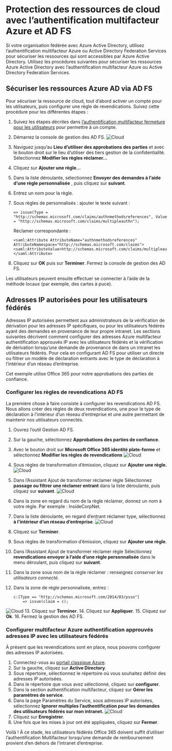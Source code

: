 <properties
    pageTitle="Sécuriser les ressources de cloud avec l’authentification Multifacteur Azure et AD FS"
    description="Il s’agit de la page de l’authentification multifacteur Azure qui explique comment commencer à utiliser l’authentification Multifacteur Azure et AD FS dans le cloud."
    services="multi-factor-authentication"
    documentationCenter=""
    authors="kgremban"
    manager="femila"
    editor="yossib"/>

<tags
    ms.service="multi-factor-authentication"
    ms.workload="identity"
    ms.tgt_pltfrm="na"
    ms.devlang="na"
    ms.topic="get-started-article"
    ms.date="10/14/2016"
    ms.author="kgremban"/>

# <a name="securing-cloud-resources-with-azure-multi-factor-authentication-and-ad-fs"></a>Protection des ressources de cloud avec l’authentification multifacteur Azure et AD FS

Si votre organisation fédérée avec Azure Active Directory, utilisez l’authentification multifacteur Azure ou Active Directory Federation Services pour sécuriser les ressources qui sont accessibles par Azure Active Directory. Utilisez les procédures suivantes pour sécuriser les ressources Azure Active Directory avec l’authentification multifacteur Azure ou Active Directory Federation Services.

## <a name="secure-azure-ad-resources-using-ad-fs"></a>Sécuriser les ressources Azure AD via AD FS

Pour sécuriser la ressource de cloud, tout d’abord activer un compte pour les utilisateurs, puis configurer une règle de revendications. Suivez cette procédure pour les différentes étapes :

1. Suivez les étapes décrites dans [l’authentification multifacteur fermeture pour les utilisateurs](active-directory/multi-factor-authentication-get-started-cloud.md#turn-on-multi-factor-authentication-for-users) pour permettre à un compte.
2. Démarrez la console de gestion des AD FS.
![Cloud](./media/multi-factor-authentication-get-started-adfs-cloud/adfs1.png)
3. Naviguez jusqu’au **Lieu d’utiliser des approbations des parties** et avec le bouton droit sur le lieu d’utiliser des tiers gestion de la confidentialité. Sélectionnez **Modifier les règles réclamer...**
4. Cliquez sur **Ajouter une règle...**
5. Dans la liste déroulante, sélectionnez **Envoyer des demandes à l’aide d’une règle personnalisée** , puis cliquez sur **suivant**.
6. Entrez un nom pour la règle.
7. Sous règles de personnalisés : ajouter le texte suivant :

    ```
    => issue(Type = "http://schemas.microsoft.com/claims/authnmethodsreferences", Value = "http://schemas.microsoft.com/claims/multipleauthn");
    ```

    Réclamer correspondante :

    ```
    <saml:Attribute AttributeName="authnmethodsreferences" AttributeNamespace="http://schemas.microsoft.com/claims">
    <saml:AttributeValue>http://schemas.microsoft.com/claims/multipleauthn</saml:AttributeValue>
    </saml:Attribute>
    ```

8. Cliquez sur **OK** puis sur **Terminer**. Fermez la console de gestion des AD FS.

Les utilisateurs peuvent ensuite effectuer se connecter à l’aide de la méthode locaux (par exemple, des cartes à puce).

## <a name="trusted-ips-for-federated-users"></a>Adresses IP autorisées pour les utilisateurs fédérés
Adresses IP autorisées permettent aux administrateurs de la vérification de dérivation pour les adresses IP spécifiques, ou pour les utilisateurs fédérés ayant des demandes en provenance de leur propre intranet. Les sections suivantes décrivent comment configurer des adresses Azure multifacteur authentification approuvés IP avec les utilisateurs fédérés et la vérification de dérivation lorsqu’une demande de provenance de dans un intranet les utilisateurs fédérés. Pour cela en configurant AD FS pour utiliser un directe ou filtrer un modèle de déclaration entrants avec le type de déclaration à l’intérieur d’un réseau d’entreprise.

Cet exemple utilise Office 365 pour notre approbations des parties de confiance.

### <a name="configure-the-ad-fs-claims-rules"></a>Configurer les règles de revendications AD FS

La première chose à faire consiste à configurer les revendications AD FS. Nous allons créer des règles de deux revendications, une pour le type de déclaration à l’intérieur d’un réseau d’entreprise et une autre permettant de maintenir nos utilisateurs connectés.

1. Ouvrez l’outil Gestion AD FS.
2. Sur la gauche, sélectionnez **Approbations des parties de confiance**.
3. Avec le bouton droit sur **Microsoft Office 365 identité plate-forme** et sélectionnez **Modifier les règles de revendications** 
 ![Cloud](./media/multi-factor-authentication-get-started-adfs-cloud/trustedip1.png)
4. Sous règles de transformation d’émission, cliquez sur **Ajouter une règle.** 
 ![Cloud](./media/multi-factor-authentication-get-started-adfs-cloud/trustedip2.png)
5. Dans l’Assistant Ajout de transformer réclamer règle Sélectionnez **passage ou filtrer une réclamer entrant** dans la liste déroulante, puis cliquez sur **suivant**.
![Cloud](./media/multi-factor-authentication-get-started-adfs-cloud/trustedip3.png)
6. Dans la zone en regard du nom de la règle réclamer, donnez un nom à votre règle. Par exemple : InsideCorpNet.
7. Dans la liste déroulante, en regard d’entrant réclamer type, sélectionnez **à l’intérieur d’un réseau d’entreprise**.
![Cloud](./media/multi-factor-authentication-get-started-adfs-cloud/trustedip4.png)
8. Cliquez sur **Terminer**.
9. Sous règles de transformation d’émission, cliquez sur **Ajouter une règle**.
10. Dans l’Assistant Ajout de transformer réclamer règle Sélectionnez **revendications envoyer à l’aide d’une règle personnalisée** dans le menu déroulant, puis cliquez sur **suivant**.
11. Dans la zone sous nom de la règle réclamer : renseignez *conserver les utilisateurs connecté*.
12. Dans la zone de règle personnalisée, entrez :

        c:[Type == "http://schemas.microsoft.com/2014/03/psso"]
            => issue(claim = c);
![Cloud](./media/multi-factor-authentication-get-started-adfs-cloud/trustedip5.png)
13. Cliquez sur **Terminer**.
14. Cliquez sur **Appliquer**.
15. Cliquez sur **Ok**.
16. Fermez la gestion des AD FS.



### <a name="configure-azure-multi-factor-authentication-trusted-ips-with-federated-users"></a>Configurer multifacteur Azure authentification approuvés adresses IP avec les utilisateurs fédérés
À présent que les revendications sont en place, nous pouvons configurer des adresses IP autorisées.

1. Connectez-vous au [portail classique Azure](https://manage.windowsazure.com).
2. Sur la gauche, cliquez sur **Active Directory**.
3. Sous répertoire, sélectionnez le répertoire où vous souhaitez définir des adresses IP autorisées.
4. Dans le répertoire que vous avez sélectionné, cliquez sur **configurer**.
5. Dans la section authentification multifacteur, cliquez sur **Gérer les paramètres de service**.
6. Dans la page Paramètres du Service, sous adresses IP autorisées, sélectionnez **Ignorer multiples l’authentification pour les demandes des utilisateurs fédérés sur mon intranet.** 
 ![Cloud](./media/multi-factor-authentication-get-started-adfs-cloud/trustedip6.png)
7. Cliquez sur **Enregistrer**.
8. Une fois que les mises à jour ont été appliquées, cliquez sur **Fermer**.


Voilà ! À ce stade, les utilisateurs fédérés Office 365 doivent suffit d’utiliser l’authentification Multifacteur lorsqu’une demande de remboursement provient d’en dehors de l’intranet d’entreprise.
